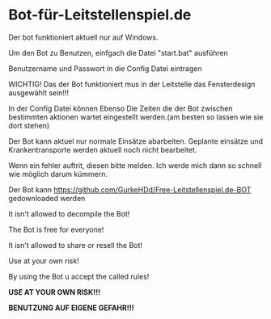 # Bot-für-Leitstellenspiel.de

Der bot funktioniert aktuell nur auf Windows.	

Um den Bot zu Benutzen, einfgach die Datei "start.bat" ausführen	

Benutzername und Passwort in die Config Datei eintragen	

WICHTIG! Das der Bot funktioniert mus in der Leitstelle das Fensterdesign ausgewählt sein!!!

In der Config Datei können Ebenso Die Zeiten die der Bot zwischen bestimmten aktionen wartet eingestellt werden.(am besten so lassen wie sie dort stehen)	

Der Bot kann aktuel nur normale Einsätze abarbeiten. Geplante einsätze und Krankentransporte werden aktuell noch nicht bearbeitet.	

Wenn ein fehler auftrit, diesen bitte melden. Ich werde mich dann so schnell wie möglich darum kümmern.	

Der Bot kann https://github.com/GurkeHDd/Free-Leitstellenspiel.de-BOT gedownloaded werden








It isn't allowed to decompile the Bot!

The Bot is free for everyone!

It isn't allowed to share or resell the Bot!

Use at your own risk!

By using the Bot u accept the called rules!

**USE AT YOUR OWN RISK!!!**

**BENUTZUNG AUF EIGENE GEFAHR!!!**

